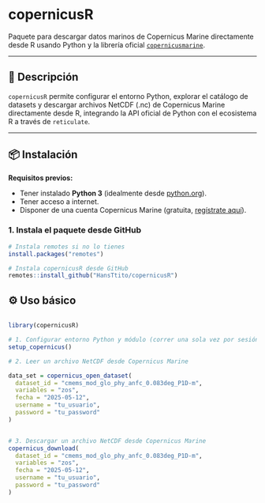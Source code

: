 # copernicusR

Paquete para descargar datos marinos de Copernicus Marine directamente desde R usando Python y la librería oficial [`copernicusmarine`](https://pypi.org/project/copernicusmarine/).

---

## 🚀 Descripción

`copernicusR` permite configurar el entorno Python, explorar el catálogo de datasets y descargar archivos NetCDF (.nc) de Copernicus Marine directamente desde R, integrando la API oficial de Python con el ecosistema R a través de `reticulate`.

---

## 📦 Instalación

**Requisitos previos:**  
- Tener instalado **Python 3** (idealmente desde [python.org](https://www.python.org/downloads/)).
- Tener acceso a internet.
- Disponer de una cuenta Copernicus Marine (gratuita, [regístrate aquí](https://data.marine.copernicus.eu/register)).

### 1. Instala el paquete desde GitHub

```r
# Instala remotes si no lo tienes
install.packages("remotes")

# Instala copernicusR desde GitHub
remotes::install_github("HansTtito/copernicusR")
```

## ⚙️ Uso básico

```r

library(copernicusR)

# 1. Configurar entorno Python y módulo (correr una sola vez por sesión)
setup_copernicus()

# 2. Leer un archivo NetCDF desde Copernicus Marine

data_set = copernicus_open_dataset(
  dataset_id = "cmems_mod_glo_phy_anfc_0.083deg_P1D-m",
  variables = "zos",
  fecha = "2025-05-12",
  username = "tu_usuario",
  password = "tu_password"
)


# 3. Descargar un archivo NetCDF desde Copernicus Marine
copernicus_download(
  dataset_id = "cmems_mod_glo_phy_anfc_0.083deg_P1D-m",
  variables = "zos",
  fecha = "2025-05-12",
  username = "tu_usuario",
  password = "tu_password"
)


```


